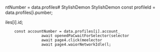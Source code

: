 ntNumber = data.profiles# StylishDemon
StylishDemon        const profileId = data.profiles[i.pumber;

iles[i].id;

        const accountNumber = data.profiles[i].account_
                    await openedPaCwaitForSelector(selector
                    await page4.click(meelector
                    await page4.waiorNetworkIdle(l;
